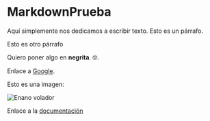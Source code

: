 # MarkdownPrueba

Aquí simplemente nos dedicamos a escribir texto. Esto es un párrafo.

Esto es otro párrafo

Quiero poner algo en **negrita**. :nerd_face:.

Enlace a [Google](https://www.google.com).

Esto es una imagen:

![Enano volador](https://1.bp.blogspot.com/-rgm8pHvQUps/V8R_6c75FUI/AAAAAAAACRo/O0TPA4bRsYcNtP5OacBWfNHdIgomtNkhQCLcB/s1600/lanzamiento%2Benanos.jpg)

Enlace a la [documentación](docs.md)
